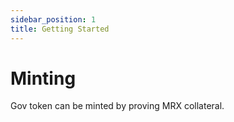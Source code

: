 ```yaml
---
sidebar_position: 1
title: Getting Started
---
```


# Minting

Gov token can be minted by proving MRX collateral.
